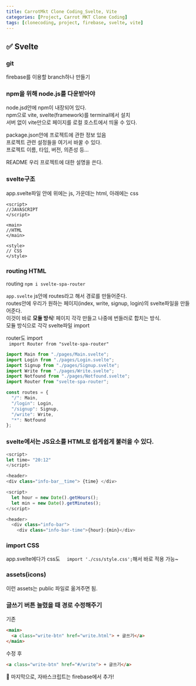 ```yaml
---
title: CarrotMkt Clone Coding_Svelte, Vite
categories: [Project, Carrot MKT Clone Coding]
tags: [clonecoding, project, firebase, svelte, vite]
---
```


## ✅ Svelte

### git

firebase를 이용할 branch하나 만들기

### npm을 위해 node.js를 다운받아야

node.jsd안에 npm이 내장되어 있다.  
npm으로 vite, svelte(framework)를 terminal에서 설치  
서버 없이 vite만으로 페이지를 로컬 호스트에서 띄울 수 있다.

package.json안에 프로젝트에 관한 정보 있음  
프로젝트 관련 설정들을 여기서 바꿀 수 있다.  
프로젝트 이름, 타입, 버전, 의존성 등...

README 우리 프로젝트에 대한 설명을 쓴다.

### svelte구조

app.svelte파일 안에 위에는 js, 가운데는 html, 아래에는 css

```svelte
<script>
//JAVASCRIPT
</script>

<main>
//HTML
</main>

<style>
// CSS
</style>
```

### routing HTML

routing `npm i svelte-spa-router`
<Router routes= {routes}/>

`app.svelte` js안에 routes라고 해서 경로를 만들어준다. <br>
routes안에 우리가 원하는 페이지(index, write, signup, login)의 svelte파일을 만들어준다. <br>
이것이 바로 **모듈 방식**! 페이지 각각 만들고 나중에 번들러로 합치는 방식. <br>
모듈 방식으로 각각 svelte파일 import<br>

router도 import<br>
` import Router from "svelte-spa-router"`

```javascript
import Main from "./pages/Main.svelte";
import Login from "./pages/Login.svelte";
import Signup from "./pages/Signup.svelte";
import Write from "./pages/Write.svelte";
import Notfound from "./pages/Notfound.svelte";
import Router from "svelte-spa-router";

const routes = {
  "/": Main,
  "/login": Login,
  "/signup": Signup,
  "/write": Write,
  "*": Notfound
};
```

### svelte에서는 JS요소를 HTML로 쉽게쉽게 불러올 수 있다.

```javascript
<script>
let time= "20:12"
</script>

<header>
<div class="info-bar__time"> {time} </div>
```

```javascript
<script>
  let hour = new Date().getHours();
  let min = new Date().getMinutes();
</script>

<header>
  <div class="info-bar">
    <div class="info-bar-time">{hour}:{min}</div>
```

### import CSS

app.svelte에다가 css도 `  import './css/style.css';`해서 바로 적용 가능~

### assets(icons)

이런 assets는 public 파일로 옮겨주면 됨.

### 글쓰기 버튼 눌렸을 때 경로 수정해주기

기존

```html
<main>
  <a class="write-btn" href="write.html"> + 글쓰기</a>
</main>
```

수정 후

```html
<a class="write-btn" href="#/write"> + 글쓰기</a>
```

💟 마지막으로, 자바스크립트는 firebase에서 추가!
